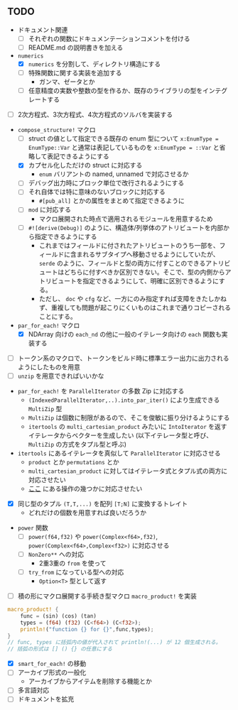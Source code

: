TODO
---

- ドキュメント関連
	- [ ] それぞれの関数にドキュメンテーションコメントを付ける
	- [ ] README.md の説明書きを加える
- `numerics`
	- [x] `numerics` を分割して、ディレクトリ構造にする
	- [ ] 特殊関数に関する実装を追加する
		- ガンマ、ゼータとか
	- [ ] 任意精度の実数や整数の型を作るか、既存のライブラリの型をインテグレートする
- [ ] 2次方程式、3次方程式、4次方程式のソルバを実装する
- `compose_structure!` マクロ
	- [ ] struct の値として指定できる既存の enum 型について `x:EnumType = EnumType::Var` と通常は表記しているものを `x:EnumType = ::Var` と省略して表記できるようにする
	- [x] カプセル化しただけの struct に対応する
		- `enum` バリアントの named, unnamed で対応させるか
	- [ ] デバッグ出力時にブロック単位で改行されるようにする
	- [ ] それ自体では特に意味のないブロックに対応する
		- `#[pub_all]` とかの属性をまとめて指定できるように
	- [ ] `mod` に対応する
		- マクロ展開された時点で適用されるモジュールを用意するため
	- [ ] `#![derive(Debug)]` のように、構造体/列挙体のアトリビュートを内部から指定できるようにする
		- これまではフィールドに付されたアトリビュートのうち一部を、フィールドに含まれるサブタイプへ移動させるようにしていたが、 `serde` のように、フィールドと型の両方に付すことのできるアトリビュートはどちらに付すべきか区別できない。そこで、型の内側からアトリビュートを指定できるようにして、明確に区別できるようにする。
		- ただし、 `doc` や `cfg` など、一方にのみ指定すれば支障をきたしかねず、重複しても問題が起こりにくいものはこれまで通りコピーされることにする。
- `par_for_each!` マクロ
	- [x] NDArray 向けの `each_nd` の他に一般のイテレータ向けの `each` 関数も実装する
- [ ] トークン系のマクロで、トークンをビルド時に標準エラー出力に出力されるようにしたものを用意
- [ ] `unzip` を用意できればいいかな
- `par_for_each!` を `ParallelIterator` の多数 Zip に対応する
	- `(IndexedParallelIterator,..).into_par_iter()` により生成できる `MultiZip` 型
	- `MultiZip` は個数に制限があるので、そこを俊敏に振り分けるようにする
	- `itertools` の `multi_cartesian_product` みたいに `IntoIterator` を返すイテレータからベクターを生成したい (以下イテレータ型と呼び、 `MultiZip` の方式をタプル型と呼ぶ)
- `itertools` にあるイテレータを真似して `ParallelIterator` に対応させる
	- `product` とか `permutations` とか
	- `multi_cartesian_product` に対してはイテレータ式とタプル式の両方に対応させたい
	- [ここ](https://docs.rs/itertools/0.10.5/itertools/trait.Itertools.html#method.cartesian_product) にある操作の幾つかに対応させたい
- [x] 同じ型のタプル `(T,T,...)` を配列 `[T;N]` に変換するトレイト
	- どれだけの個数を用意すれば良いだろうか
- `power` 関数
	- [ ] `power(f64,f32)` や `power(Complex<f64>,f32)`, `power(Complex<f64>,Complex<f32>)` に対応させる
	- [ ] `NonZero**` への対応
		- 2重3重の `from` を使って
	- [ ] `try_from` になっている型への対応
		- `Option<T>` 型として返す
- [ ] 積の形にマクロ展開する手続き型マクロ `macro_product!` を実装
```rust
macro_product! {
	func = (sin) (cos) (tan)
	types = (f64) (f32) (C<f64>) (C<f32>);
	println!("function {} for {}",func,types);
}
// func, types に括弧内の値が代入されて println!(...) が 12 個生成される。
// 括弧の形式は [] () {} の任意にする
```
- [x] `smart_for_each!` の移動
- [ ] アーカイブ形式の一般化
	- アーカイブからアイテムを削除する機能とか
- [ ] 多言語対応
- [ ] ドキュメントを拡充
